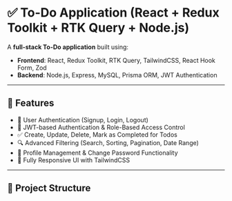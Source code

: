 # ✅ To-Do Application (React + Redux Toolkit + RTK Query + Node.js)

A **full-stack To-Do application** built using:

- **Frontend**: React, Redux Toolkit, RTK Query, TailwindCSS, React Hook Form, Zod
- **Backend**: Node.js, Express, MySQL, Prisma ORM, JWT Authentication

---

## 🚀 Features
- 🔑 User Authentication (Signup, Login, Logout)
- 🔐 JWT-based Authentication & Role-Based Access Control
- ✅ Create, Update, Delete, Mark as Completed for Todos
- 🔍 Advanced Filtering (Search, Sorting, Pagination, Date Range)
- 👤 Profile Management & Change Password Functionality
- 📱 Fully Responsive UI with TailwindCSS

---

## 📂 Project Structure
